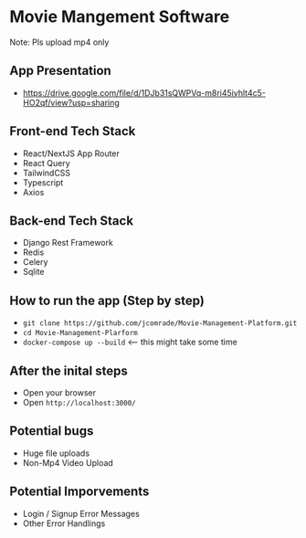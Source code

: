 # Movie Mangement Software

Note: Pls upload mp4 only

## App Presentation
- https://drive.google.com/file/d/1DJb31sQWPVq-m8ri45iyhlt4c5-HO2qf/view?usp=sharing

## Front-end Tech Stack
- React/NextJS App Router
- React Query
- TailwindCSS
- Typescript
- Axios

## Back-end Tech Stack
- Django Rest Framework
- Redis
- Celery
- Sqlite

## How to run the app (Step by step)
- `git clone https://github.com/jcomrade/Movie-Management-Platform.git`
- `cd Movie-Management-Plarform`
- `docker-compose up --build` <-- this might take some time

## After the inital steps
- Open your browser
- Open `http://localhost:3000/`


## Potential bugs
- Huge file uploads
- Non-Mp4 Video Upload

## Potential Imporvements
- Login / Signup Error Messages
- Other Error Handlings